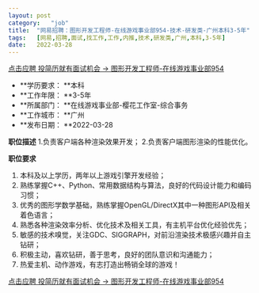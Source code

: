 ```yaml
---
layout:	post
category:	"job"
title:	"网易招聘：图形开发工程师-在线游戏事业部954-技术-研发类-广州本科3-5年"
tags:	[网易,招聘,面试,找工作,工作,内推,技术,研发类,广州,本科,3-5年]
date:	2022-03-28
---
```


[点击应聘 投简历就有面试机会 -> 图形开发工程师-在线游戏事业部954](http://mobile.bole.netease.com/bole/boleDetail?id=36595&employeeId=346f03c3cda5f04c&key=all)



- **学历要求： **本科
- **工作年限： **3-5年
- **所属部门： **在线游戏事业部-樱花工作室-综合事务
- **工作城市： **广州
- **发布日期： **2022-03-28



**职位描述**
1.负责客户端各种渲染效果开发；
2.负责客户端图形渲染的性能优化。




**职位要求**
1. 本科及以上学历，两年以上游戏引擎开发经验；
2. 熟练掌握C++、Python、常用数据结构与算法，良好的代码设计能力和编码习惯；
3. 优秀的图形学数学基础，熟练掌握OpenGL/DirectX其中一种图形API及相关着色语言；
4. 熟悉各种渲染效率分析、优化技术及相关工具，有主机平台优化经验优先；
5. 敏感的技术嗅觉，关注GDC、SIGGRAPH，对前沿渲染技术极感兴趣并自主钻研；
6. 积极主动，喜欢钻研，善于思考，良好的团队意识和沟通能力；
7. 热爱主机、动作游戏，有志打造出畅销全球的游戏！




[点击应聘 投简历就有面试机会 -> 图形开发工程师-在线游戏事业部954](http://mobile.bole.netease.com/bole/boleDetail?id=36595&employeeId=346f03c3cda5f04c&key=all)